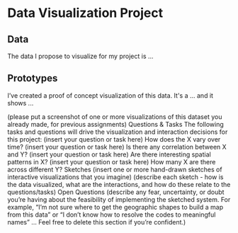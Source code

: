 # Data Visualization Project

## Data

The data I propose to visualize for my project is ...

## Prototypes

I’ve created a proof of concept visualization of this data. It's a ... and it shows ...

(please put a screenshot of one or more visualizations of this dataset you already made, for previous assignments)
Questions & Tasks
The following tasks and questions will drive the visualization and interaction decisions for this project:
(insert your question or task here) How does the X vary over time?
(insert your question or task here) Is there any correlation between X and Y?
(insert your question or task here) Are there interesting spatial patterns in X?
(insert your question or task here) How many X are there across different Y?
Sketches
(insert one or more hand-drawn sketches of interactive visualizations that you imagine)
(describe each sketch - how is the data visualized, what are the interactions, and how do these relate to the questions/tasks)
Open Questions
(describe any fear, uncertainty, or doubt you’re having about the feasibility of implementing the sketched system. For example, “I’m not sure where to get the geographic shapes to build a map from this data” or “I don’t know how to resolve the codes to meaningful names” … Feel free to delete this section if you’re confident.)
